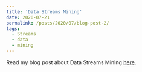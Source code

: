 ```yaml
---
title: 'Data Streams Mining'
date: 2020-07-21
permalink: /posts/2020/07/blog-post-2/
tags:
  - Streams
  - data
  - mining
---
```


Read my blog post about Data Streams Mining [here](https://medium.com/swlh/data-streams-mining-c5012ff1b4c1).